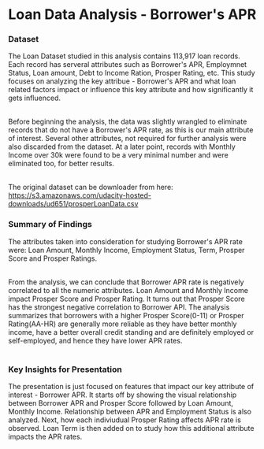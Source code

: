 # Loan Data Analysis - Borrower's APR 


### Dataset

The Loan Dataset studied in this analysis contains 113,917 loan records. Each record has serveral attributes such as Borrower's APR, Employmnet Status, Loan amount, Debt to Income Ration, Prosper Rating, etc. This study focuses on analyzing the key attribue - Borrower's APR and what loan related factors impact or influence this key attribute and how significantly it gets influenced. <br><br>

Before beginning the analysis, the data was slightly wrangled to eliminate records that do not have a Borrower's APR rate, as this is our main attribute of interest. Several other attributes, not required for further analysis were also discarded from the dataset. At a later point, records with Monthly Income over 30k were found to be a very minimal number and were eliminated too, for better results.<br><br>

The original dataset can be downloader from here: https://s3.amazonaws.com/udacity-hosted-downloads/ud651/prosperLoanData.csv<br>

### Summary of Findings<br>

The attributes taken into consideration for studying Borrower's APR rate were: Loan Amount, Monthly Income, Employment Status, Term, Prosper Score and Prosper Ratings. <br><br>

From the analysis, we can conclude that Borrower APR rate is negatively correlated to all the numeric attributes. Loan Amount and Monthly Income impact Prosper Score and Prosper Rating. It turns out that Prosper Score has the strongest negative correlation to Borrower API. The analysis summarizes that borrowers with a higher Prosper Score(0-11) or Prosper Rating(AA-HR) are generally more reliable as they have better monthly income, have a better overall credit standing and are definitely employed or self-employed, and hence they have lower APR rates. <br><br>


### Key Insights for Presentation<br>

The presentation is just focused on features that impact our key attribute of interest - Borrower APR. It starts off by showing the visual relationship between Borrower APR and Prosper Score followed by Loan Amount, Monthly Income. Relationship between APR and Employment Status is also analyzed. Next, how each indiviudual Prosper Rating affects APR rate is observed. Loan Term is then added on to study how this additional attribute impacts the APR rates.<br>
